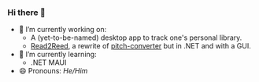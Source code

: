 ### Hi there 👋

- 🔭 I’m currently working on:
  - A (yet-to-be-named) desktop app to track one's personal library.
  - [Read2Reed](https://github.com/c-m-green/Read2Reed), a rewrite of [pitch-converter](https://github.com/c-m-green/pitch-converter) but in .NET and with a GUI.
- 🌱 I’m currently learning:
  - .NET MAUI
- 😄 Pronouns: *He/Him*

<!--
**c-m-green/c-m-green** is a ✨ _special_ ✨ repository because its `README.md` (this file) appears on your GitHub profile.

Here are some ideas to get you started:

- 🔭 I’m currently working on ...
- 🌱 I’m currently learning ...
- 👯 I’m looking to collaborate on ...
- 🤔 I’m looking for help with ...
- 💬 Ask me about ...
- 📫 How to reach me: ...
- 😄 Pronouns: ...
- ⚡ Fun fact: ...
-->
